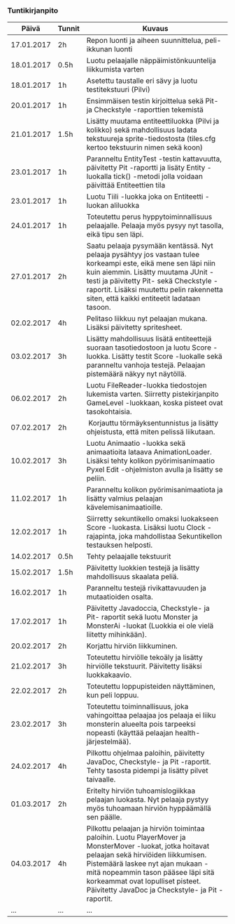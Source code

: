 ### Tuntikirjanpito
Päivä | Tunnit | Kuvaus
--------------- | ----- | ------
17.01.2017 | 2h | Repon luonti ja aiheen suunnittelua, peli-ikkunan luonti
18.01.2017 | 0.5h | Luotu pelaajalle näppäimistönkuuntelija liikkumista varten
18.01.2017 | 1h | Asetettu taustalle eri sävy ja luotu testitekstuuri (Pilvi)
20.01.2017 | 1h | Ensimmäisen testin kirjoittelua sekä Pit- ja Checkstyle -raporttien tekemistä
21.01.2017 | 1.5h | Lisätty muutama entiteettiluokka (Pilvi ja kolikko) sekä mahdollisuus ladata tekstuureja sprite-tiedostosta (tiles.cfg kertoo tekstuurin nimen sekä koon)
23.01.2017 | 1h | Paranneltu EntityTest -testin kattavuutta, päivitetty Pit -raportti ja lisäty Entity -luokalla tick() -metodi jolla voidaan päivittää Entiteettien tila
23.01.2017 | 1h | Luotu Tiili -luokka joka on Entiteetti -luokan aliluokka
24.01.2017 | 1h | Toteutettu perus hyppytoiminnallisuus pelaajalle. Pelaaja myös pysyy nyt tasolla, eikä tipu sen läpi.
27.01.2017 | 2h | Saatu pelaaja pysymään kentässä. Nyt pelaaja pysähtyy jos vastaan tulee korkeampi este, eikä mene sen läpi niin kuin aiemmin. Lisätty muutama JUnit -testi ja päivitetty Pit- sekä Checkstyle -raportit. Lisäksi muutettu pelin rakennetta siten, että kaikki entiteetit ladataan tasoon.
02.02.2017 | 4h | Pelitaso liikkuu nyt pelaajan mukana. Lisäksi päivitetty spritesheet.
03.02.2017 | 3h | Lisätty mahdollisuus lisätä entiteettejä suoraan tasotiedostoon ja luotu Score -luokka. Lisätty testit Score -luokalle sekä paranneltu vanhoja testejä. Pelaajan pistemäärä näkyy nyt näytöllä.
06.02.2017 | 2h | Luotu FileReader-luokka tiedostojen lukemista varten. Siirretty pistekirjanpito GameLevel -luokkaan, koska pisteet ovat tasokohtaisia.
07.02.2017 | 2h | Korjauttu törmäyksentunnistus ja lisätty ohjeistusta, että miten pelissä liikutaan.
10.02.2017 | 3h | Luotu Animaatio -luokka sekä animaatioita lataava AnimationLoader. Lisäksi tehty kolikon pyörimisanimaatio Pyxel Edit -ohjelmiston avulla ja lisätty se peliin.
11.02.2017 | 1h | Paranneltu kolikon pyörimisanimaatiota ja lisätty valmius pelaajan kävelemisanimaatioille.
12.02.2017 | 1h | Siirretty sekuntikello omaksi luokakseen Score -luokasta. Lisäksi luotu Clock -rajapinta, joka mahdollistaa Sekuntikellon testauksen helposti.
14.02.2017 | 0.5h | Tehty pelaajalle tekstuurit
15.02.2017 | 1.5h | Päivitetty luokkien testejä ja lisätty mahdollisuus skaalata peliä.
16.02.2017 | 1h | Paranneltu testejä rivikattavuuden ja mutaatioiden osalta.
17.02.2017 | 1h | Päivitetty Javadoccia, Checkstyle- ja Pit- raportit sekä luotu Monster ja MonsterAi -luokat (Luokkia ei ole vielä liitetty mihinkään).
20.02.2017 | 2h | Korjattu hirviön liikkuminen.
21.02.2017 | 3h | Toteutettu hirviölle tekoäly ja lisätty hirviölle tekstuurit. Päivitetty lisäksi luokkakaavio.
22.02.2017 | 2h | Toteutettu loppupisteiden näyttäminen, kun peli loppuu.
23.02.2017 | 3h | Toteutettu toiminnallisuus, joka vahingoittaa pelaajaa jos pelaaja ei liiku monsterin alueelta pois tarpeeksi nopeasti (käyttää pelaajan health-järjestelmää).
24.02.2017 | 4h | Pilkottu ohjelmaa paloihin, päivitetty JavaDoc, Checkstyle- ja Pit -raportit. Tehty tasosta pidempi ja lisätty pilvet taivaalle.
01.03.2017 | 2h | Eritelty hirviön tuhoamislogiikkaa pelaajan luokasta. Nyt pelaaja pystyy myös tuhoamaan hirviön hyppäämällä sen päälle.
04.03.2017 | 4h | Pilkottu pelaajan ja hirviön toimintaa paloihin. Luotu PlayerMover ja MonsterMover -luokat, jotka hoitavat pelaajan sekä hirviöiden liikkumisen. Pistemäärä laskee nyt ajan mukaan - mitä nopeammin tason pääsee läpi sitä korkeammat ovat lopulliset pisteet. Päivitetty JavaDoc ja Checkstyle- ja Pit -raportit.
... | ... | ...

